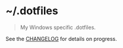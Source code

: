 # ~/.dotfiles

> My Windows specific .dotfiles.

See the [CHANGELOG](CHANGELOG.md) for details on progress.
